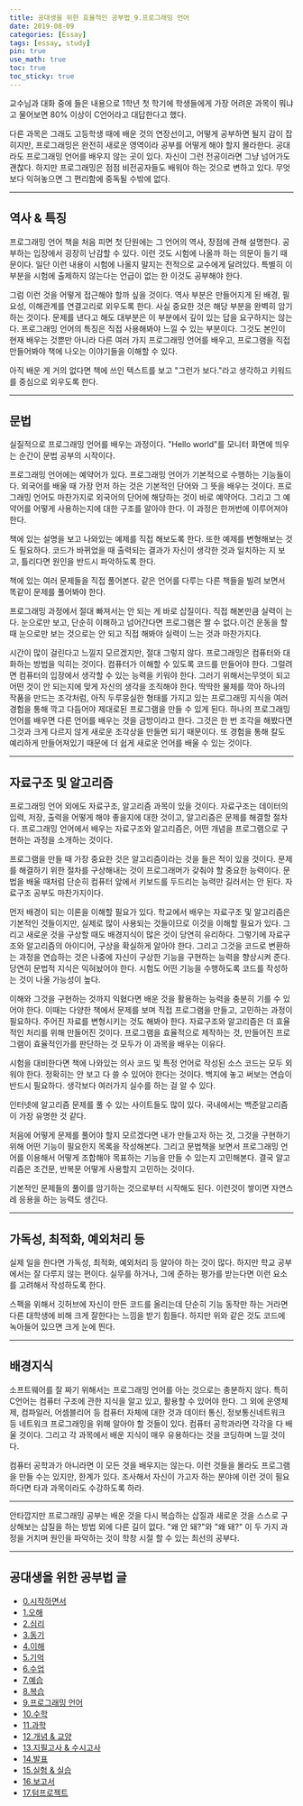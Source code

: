 ```yaml
---
title: 공대생을 위한 효율적인 공부법_9.프로그래밍 언어
date: 2019-08-09
categories: [Essay]
tags: [essay, study]
pin: true
use_math: true
toc: true
toc_sticky: true
---
```


교수님과 대화 중에 들은 내용으로 1학년 첫 학기에 학생들에게 가장 어려운 과목이 뭐냐고 물어보면 80% 이상이 C언어라고 대답한다고 했다.

다른 과목은 그래도 고등학생 때에 배운 것의 연장선이고, 어떻게 공부하면 될지 감이 잡히지만, 프로그래밍은 완전히 새로운 영역이라 공부를 어떻게 해야 할지 몰라한다. 공대라도 프로그래밍 언어를 배우지 않는 곳이 있다. 자신이 그런 전공이라면 그냥 넘어가도 괜찮다. 하지만 프로그래밍은 점점 비전공자들도 배워야 하는 것으로 변하고 있다. 무엇 보다 익혀놓으면 그 편리함에 중독될 수밖에 없다.

***

## __역사 & 특징__

프로그래밍 언어 책을 처음 피면 첫 단원에는 그 언어의 역사, 장점에 관해 설명한다. 공부하는 입장에서 굉장히 난감할 수 있다. 이런 것도 시험에 나올까 하는 의문이 들기 때문이다. 일단 이런 내용이 시험에 나올지 말지는 전적으로 교수에게 달려있다. 특별히 이 부분을 시험에 출제하지 않는다는 언급이 없는 한 이것도 공부해야 한다.

그럼 이런 것을 어떻게 접근해야 할까 싶을 것이다. 역사 부분은 만들어지게 된 배경, 필요성, 이해관계를 연결고리로 외우도록 한다. 사실 중요한 것은 해당 부분을 완벽히 암기하는 것이다. 문제를 낸다고 해도 대부분은 이 부분에서 깊이 있는 답을 요구하지는 않는다. 프로그래밍 언어의 특징은 직접 사용해봐야 느낄 수 있는 부분이다. 그것도 본인이 현재 배우는 것뿐만 아니라 다른 여러 가지 프로그래밍 언어를 배우고, 프로그램을 직접 만들어봐야 책에 나오는 이야기들을 이해할 수 있다.

아직 배운 게 거의 없다면 책에 쓰인 텍스트를 보고 "그런가 보다."라고 생각하고 키워드를 중심으로 외우도록 한다.

***

## __문법__

실질적으로 프로그래밍 언어를 배우는 과정이다. "Hello world"를 모니터 화면에 띄우는 순간이 문법 공부의 시작이다.

프로그래밍 언어에는 예약어가 있다. 프로그래밍 언어가 기본적으로 수행하는 기능들이다. 외국어를 배울 때 가장 먼저 하는 것은 기본적인 단어와 그 뜻을 배우는 것이다. 프로그래밍 언어도 마찬가지로 외국어의 단어에 해당하는 것이 바로 예약어다. 그리고 그 예약어를 어떻게 사용하는지에 대한 구조를 알아야 한다. 이 과정은 한꺼번에 이루어져야 한다.

책에 있는 설명을 보고 나와있는 예제를 직접 해보도록 한다. 또한 예제를 변형해보는 것도 필요하다. 코드가 바뀌었을 때 출력되는 결과가 자신이 생각한 것과 일치하는 지 보고, 틀리다면 원인을 반드시 파악하도록 한다.

책에 있는 여러 문제들을 직접 풀어본다. 같은 언어를 다루는 다른 책들을 빌려 보면서 똑같이 문제를 풀어봐야 한다.

프로그래밍 과정에서 절대 빠져서는 안 되는 게 바로 삽질이다. 직접 해본만큼 실력이 는다. 눈으로만 보고, 단순히 이해하고 넘어간다면 프로그램은 짤 수 없다.이건 운동을 할 때 눈으로만 보는 것으로는 안 되고 직접 해봐야 실력이 느는 것과 마찬가지다.

시간이 많이 걸린다고 느낄지 모르겠지만, 절대 그렇지 않다. 프로그래밍은 컴퓨터와 대화하는 방법을 익히는 것이다. 컴퓨터가 이해할 수 있도록 코드를 만들어야 한다. 그럴려면 컴퓨터의 입장에서 생각할 수 있는 능력을 키워야 한다. 그러기 위해서는무엇이 되고 어떤 것이 안 되는지에 맞게 자신의 생각을 조직해야 한다. 딱딱한 물체를 깍아 하나의 작품을 만드는 조각처럼, 아직 두루뭉실한 형태를 가지고 있는 프로그래밍 지식을 여러 경험을 통해 깍고 다듬어야 제대로된 프로그램을 만들 수 있게 된다. 하나의 프로그래밍 언어를 배우면 다른 언어를 배우는 것을 금방이라고 한다. 그것은 한 번 조각을 해봤다면 그것과 크게 다르지 않게 새로운 조각상을 만들면 되기 때문이다. 또 경험을 통해 칼도 예리하게 만들어져있기 때문에 더 쉽게 새로운 언어를 배울 수 있는 것이다.

***

## __자료구조 및 알고리즘__

프로그래밍 언어 외에도 자료구조, 알고리즘 과목이 있을 것이다. 자료구조는 데이터의 입력, 저장, 출력을 어떻게 해야 좋을지에 대한 것이고, 알고리즘은 문제를 해결할 절차다. 프로그래밍 언어에서 배우는 자료구조와 알고리즘은, 어떤 개념을 프로그램으로 구현하는 과정을 소개하는 것이다.

프로그램을 만들 때 가장 중요한 것은 알고리즘이라는 것을 들은 적이 있을 것이다. 문제를 해결하기 위한 절차를 구상해내는 것이 프로그래머가 갖춰야 할 중요한 능력이다. 문법을 배울 때처럼 단순히 컴퓨터 앞에서 키보드를 두드리는 능력만 길러서는 안 된다. 자료구조 공부도 마찬가지이다.

먼저 배경이 되는 이론을 이해할 필요가 있다. 학교에서 배우는 자료구조 및 알고리즘은 기본적인 것들이지만, 실제로 많이 사용되는 것들이므로 이것을 이해할 필요가 있다. 그리고 새로운 것을 구상할 때도 배경지식이 많은 것이 당연히 유리하다. 그렇기에 자료구조와 알고리즘의 아이디어, 구상을 확실하게 알아야 한다. 그리고 그것을 코드로 변환하는 과정을 연습하는 것은 나중에 자신이 구상한 기능을 구현하는 능력을 향상시켜 준다. 당연히 문법적 지식은 익혀놨어야 한다. 시험도 어떤 기능을 수행하도록 코드를 작성하는 것이 나올 가능성이 높다.

이해와 그것을 구현하는 것까지 익혔다면 배운 것을 활용하는 능력을 충분히 기를 수 있어야 한다. 이때는 다양한 책에서 문제를 보며 직접 프로그램을 만들고, 고민하는 과정이 필요하다. 주어진 자료를 변형시키는 것도 해봐야 한다. 자료구조와 알고리즘은 더 효율적인 처리를 위해 만들어진 것이다. 프로그램을 효율적으로 제작하는 것, 만들어진 프로그램이 효율적인가를 판단하는 것 모두가 이 과목을 배우는 이유다.

시험을 대비한다면 책에 나와있는 의사 코드 및 특정 언어로 작성된 소스 코드는 모두 외워야 한다. 정확히는 안 보고 다 쓸 수 있어야 한다는 것이다. 백지에 놓고 써보는 연습이 반드시 필요하다. 생각보다 여러가지 실수를 하는 걸 알 수 있다.

인터넷에 알고리즘 문제를 풀 수 있는 사이트들도 많이 있다. 국내에서는 백준알고리즘이 가장 유명한 것 같다.

처음에 어떻게 문제를 풀어야 할지 모르겠다면 내가 만들고자 하는 것, 그것을 구현하기 위해 어떤 기능이 필요한지 목록을 작성해본다. 그리고 문법책을 보면서 프로그래밍 언어를 이용해서 어떻게 조합해야 목표하는 기능을 만들 수 있는지 고민해본다. 결국 알고리즘은 조건문, 반복문 어떻게 사용할지 고민하는 것이다.

기본적인 문제들의 풀이를 암기하는 것으로부터 시작해도 된다. 이런것이 쌓이면 자연스레 응용을 하는 능력도 생긴다.

***

## __가독성, 최적화, 예외처리 등__

실제 일을 한다면 가독성, 최적화, 예외처리 등 알아야 하는 것이 많다. 하지만 학교 공부에서는 잘 다루지 않는 편이다. 실무를 하거나, 그에 준하는 평가를 받는다면 이런 요소를 고려해서 작성하도록 한다.

스펙을 위해서 깃허브에 자신이 만든 코드를 올리는데 단순히 기능 동작만 하는 거라면 다른 대학생에 비해 크게 잘한다는 느낌을 받기 힘들다. 하지만 위와 같은 것도 코드에 녹아들어 있으면 크게 눈에 띈다.

***

## __배경지식__

소프트웨어를 잘 짜기 위해서는 프로그래밍 언어를 아는 것으로는 충분하지 않다. 특히 C언어는 컴퓨터 구조에 관한 지식을 알고 있고, 활용할 수 있어야 한다. 그 외에 운영체제, 컴파일러, 어셈블리어 등 컴퓨터 자체에 대한 것과 데이터 통신, 정보통신네트워크 등 네트워크 프로그래밍을 위해 알아야 할 것들이 있다. 컴퓨터 공학과라면 각각을 다 배울 것이다. 그리고 각 과목에서 배운 지식이 매우 유용하다는 것을 코딩하며 느낄 것이다.

컴퓨터 공학과가 아니라면 이 모든 것을 배우지는 않는다. 이런 것들을 몰라도 프로그램을 만들 수는 있지만, 한계가 있다. 조사해서 자신이 가고자 하는 분야에 이런 것이 필요하다면 타과 과목이라도 수강하도록 하라.

***

안타깝지만 프로그래밍 공부는 배운 것을 다시 복습하는 삽질과 새로운 것을 스스로 구상해보는 삽질을 하는 방법 외에 다른 길이 없다. "왜 안 돼?"와 "왜 돼?" 이 두 가지 과정을 거치며 원인을 파악하는 것이 학창 시절 할 수 있는 최선의 공부다.

***

## __공대생을 위한 공부법 글__

- [0.시작하면서](https://chalgx.github.io/essay/HowtoStudyEngineeringStudent0)
- [1.오해](https://chalgx.github.io/essay/HowtoStudyEngineeringStudent1)
- [2.심리](https://chalgx.github.io/essay/HowtoStudyEngineeringStudent2)
- [3.동기](https://chalgx.github.io/essay/HowtoStudyEngineeringStudent3)
- [4.이해](https://chalgx.github.io/essay/HowtoStudyEngineeringStudent4)
- [5.기억](https://chalgx.github.io/essay/HowtoStudyEngineeringStudent5)
- [6.수업](https://chalgx.github.io/essay/HowtoStudyEngineeringStudent6)
- [7.예습](https://chalgx.github.io/essay/HowtoStudyEngineeringStudent7)
- [8.복습](https://chalgx.github.io/essay/HowtoStudyEngineeringStudent8)
- [9.프로그래밍 언어](https://chalgx.github.io/essay/HowtoStudyEngineeringStudent9)
- [10.수학](https://chalgx.github.io/essay/HowtoStudyEngineeringStudent10)
- [11.과학](https://chalgx.github.io/essay/HowtoStudyEngineeringStudent11)
- [12.개념 & 교양](https://chalgx.github.io/essay/HowtoStudyEngineeringStudent12)
- [13.지필고사 & 수시고사](https://chalgx.github.io/essay/HowtoStudyEngineeringStudent13)
- [14.발표](https://chalgx.github.io/essay/HowtoStudyEngineeringStudent14)
- [15.실험 & 실습](https://chalgx.github.io/essay/HowtoStudyEngineeringStudent15)
- [16.보고서](https://chalgx.github.io/essay/HowtoStudyEngineeringStudent16)
- [17.텀프로젝트](https://chalgx.github.io/essay/HowtoStudyEngineeringStudent17)
